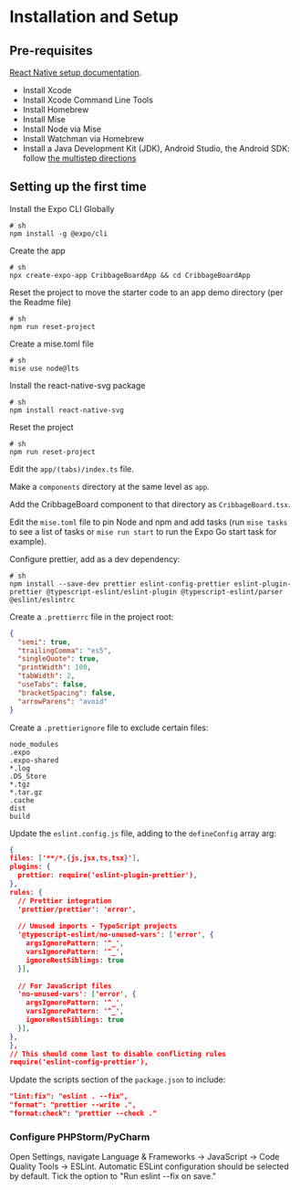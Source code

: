 # Installation and Setup

## Pre-requisites

[React Native setup documentation](https://reactnative.dev/docs/set-up-your-environment).

- Install Xcode
- Install Xcode Command Line Tools
- Install Homebrew
- Install Mise
- Install Node via Mise
- Install Watchman via Homebrew
- Install a Java Development Kit (JDK), Android Studio, the Android SDK: follow [the multistep directions](https://reactnative.dev/docs/set-up-your-environment?platform=android)

## Setting up the first time

Install the Expo CLI Globally

```shell
# sh
npm install -g @expo/cli
```

Create the app

```shell
# sh
npx create-expo-app CribbageBoardApp && cd CribbageBoardApp
```

Reset the project to move the starter code to an app demo directory (per the Readme file)

```shell
# sh
npm run reset-project
```

Create a mise.toml file

```shell
# sh
mise use node@lts
```

Install the react-native-svg package

```shell
# sh
npm install react-native-svg
```

Reset the project

```shell
# sh
npm run reset-project
```

Edit the `app/(tabs)/index.ts` file.

Make a `components` directory at the same level as `app`.

Add the CribbageBoard component to that directory as `CribbageBoard.tsx`.

Edit the `mise.toml` file to pin Node and npm and add tasks (run `mise tasks` to see a list of tasks or `mise run start` to run the Expo Go start task for example).

Configure prettier, add as a dev dependency:

```shell
# sh
npm install --save-dev prettier eslint-config-prettier eslint-plugin-prettier @typescript-eslint/eslint-plugin @typescript-eslint/parser @eslint/eslintrc
```

Create a `.prettierrc` file in the project root:

```json
{
  "semi": true,
  "trailingComma": "es5",
  "singleQuote": true,
  "printWidth": 100,
  "tabWidth": 2,
  "useTabs": false,
  "bracketSpacing": false,
  "arrowParens": "avoid"
}
```

Create a `.prettierignore` file to exclude certain files:

```shell
node_modules
.expo
.expo-shared
*.log
.DS_Store
*.tgz
*.tar.gz
.cache
dist
build
```

Update the `eslint.config.js` file, adding to the `defineConfig` array arg:

```json
{
files: ['**/*.{js,jsx,ts,tsx}'],
plugins: {
  prettier: require('eslint-plugin-prettier'),
},
rules: {
  // Prettier integration
  'prettier/prettier': 'error',
  
  // Unused imports - TypeScript projects
  '@typescript-eslint/no-unused-vars': ['error', { 
    argsIgnorePattern: '^_',
    varsIgnorePattern: '^_',
    ignoreRestSiblings: true 
  }],
  
  // For JavaScript files
  'no-unused-vars': ['error', {
    argsIgnorePattern: '^_',
    varsIgnorePattern: '^_',
    ignoreRestSiblings: true
  }],
},
},
// This should come last to disable conflicting rules
require('eslint-config-prettier'),
```

Update the scripts section of the `package.json` to include:

```json
"lint:fix": "eslint . --fix",
"format": "prettier --write .",
"format:check": "prettier --check ."
```

### Configure PHPStorm/PyCharm

Open Settings, navigate Language & Frameworks -> JavaScript -> Code Quality Tools -> ESLint. Automatic ESLint configuration should be selected by default. Tick the option to "Run eslint --fix on save."